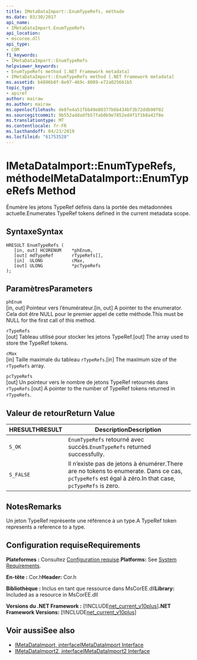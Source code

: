```yaml
---
title: IMetaDataImport::EnumTypeRefs, méthode
ms.date: 03/30/2017
api_name:
- IMetaDataImport.EnumTypeRefs
api_location:
- mscoree.dll
api_type:
- COM
f1_keywords:
- IMetaDataImport::EnumTypeRefs
helpviewer_keywords:
- EnumTypeRefs method [.NET Framework metadata]
- IMetaDataImport::EnumTypeRefs method [.NET Framework metadata]
ms.assetid: b4896b8f-8e97-469c-8089-e72a025661b5
topic_type:
- apiref
author: mairaw
ms.author: mairaw
ms.openlocfilehash: de0fe4a51fbb49e80377b6b434bf3b72ddb90f02
ms.sourcegitcommit: 9b552addadfb57fab0b9e7852ed4f1f1b8a42f8e
ms.translationtype: MT
ms.contentlocale: fr-FR
ms.lasthandoff: 04/23/2019
ms.locfileid: "61753528"
---
```

# <a name="imetadataimportenumtyperefs-method"></a><span data-ttu-id="27e08-102">IMetaDataImport::EnumTypeRefs, méthode</span><span class="sxs-lookup"><span data-stu-id="27e08-102">IMetaDataImport::EnumTypeRefs Method</span></span>
<span data-ttu-id="27e08-103">Énumère les jetons TypeRef définis dans la portée des métadonnées actuelle.</span><span class="sxs-lookup"><span data-stu-id="27e08-103">Enumerates TypeRef tokens defined in the current metadata scope.</span></span>  
  
## <a name="syntax"></a><span data-ttu-id="27e08-104">Syntaxe</span><span class="sxs-lookup"><span data-stu-id="27e08-104">Syntax</span></span>  
  
```  
HRESULT EnumTypeRefs (  
   [in, out] HCORENUM    *phEnum,   
   [out] mdTypeRef       rTypeRefs[],  
   [in]  ULONG           cMax,   
   [out] ULONG           *pcTypeRefs  
);  
```  
  
## <a name="parameters"></a><span data-ttu-id="27e08-105">Paramètres</span><span class="sxs-lookup"><span data-stu-id="27e08-105">Parameters</span></span>  
 `phEnum`  
 <span data-ttu-id="27e08-106">[in, out] Pointeur vers l’énumérateur.</span><span class="sxs-lookup"><span data-stu-id="27e08-106">[in, out] A pointer to the enumerator.</span></span> <span data-ttu-id="27e08-107">Cela doit être NULL pour le premier appel de cette méthode.</span><span class="sxs-lookup"><span data-stu-id="27e08-107">This must be NULL for the first call of this method.</span></span>  
  
 `rTypeRefs`  
 <span data-ttu-id="27e08-108">[out] Tableau utilisé pour stocker les jetons TypeRef.</span><span class="sxs-lookup"><span data-stu-id="27e08-108">[out] The array used to store the TypeRef tokens.</span></span>  
  
 `cMax`  
 <span data-ttu-id="27e08-109">[in] Taille maximale du tableau `rTypeRefs`.</span><span class="sxs-lookup"><span data-stu-id="27e08-109">[in] The maximum size of the `rTypeRefs` array.</span></span>  
  
 `pcTypeRefs`  
 <span data-ttu-id="27e08-110">[out] Un pointeur vers le nombre de jetons TypeRef retournés dans `rTypeRefs`.</span><span class="sxs-lookup"><span data-stu-id="27e08-110">[out] A pointer to the number of TypeRef tokens returned in `rTypeRefs`.</span></span>  
  
## <a name="return-value"></a><span data-ttu-id="27e08-111">Valeur de retour</span><span class="sxs-lookup"><span data-stu-id="27e08-111">Return Value</span></span>  
  
|<span data-ttu-id="27e08-112">HRESULT</span><span class="sxs-lookup"><span data-stu-id="27e08-112">HRESULT</span></span>|<span data-ttu-id="27e08-113">Description</span><span class="sxs-lookup"><span data-stu-id="27e08-113">Description</span></span>|  
|-------------|-----------------|  
|`S_OK`|<span data-ttu-id="27e08-114">`EnumTypeRefs` retourné avec succès.</span><span class="sxs-lookup"><span data-stu-id="27e08-114">`EnumTypeRefs` returned successfully.</span></span>|  
|`S_FALSE`|<span data-ttu-id="27e08-115">Il n’existe pas de jetons à énumérer.</span><span class="sxs-lookup"><span data-stu-id="27e08-115">There are no tokens to enumerate.</span></span> <span data-ttu-id="27e08-116">Dans ce cas, `pcTypeRefs` est égal à zéro.</span><span class="sxs-lookup"><span data-stu-id="27e08-116">In that case, `pcTypeRefs` is zero.</span></span>|  
  
## <a name="remarks"></a><span data-ttu-id="27e08-117">Notes</span><span class="sxs-lookup"><span data-stu-id="27e08-117">Remarks</span></span>  
 <span data-ttu-id="27e08-118">Un jeton TypeRef représente une référence à un type.</span><span class="sxs-lookup"><span data-stu-id="27e08-118">A TypeRef token represents a reference to a type.</span></span>  
  
## <a name="requirements"></a><span data-ttu-id="27e08-119">Configuration requise</span><span class="sxs-lookup"><span data-stu-id="27e08-119">Requirements</span></span>  
 <span data-ttu-id="27e08-120">**Plateformes :** Consultez [Configuration requise](../../../../docs/framework/get-started/system-requirements.md).</span><span class="sxs-lookup"><span data-stu-id="27e08-120">**Platforms:** See [System Requirements](../../../../docs/framework/get-started/system-requirements.md).</span></span>  
  
 <span data-ttu-id="27e08-121">**En-tête :** Cor.h</span><span class="sxs-lookup"><span data-stu-id="27e08-121">**Header:** Cor.h</span></span>  
  
 <span data-ttu-id="27e08-122">**Bibliothèque :** Inclus en tant que ressource dans MsCorEE.dll</span><span class="sxs-lookup"><span data-stu-id="27e08-122">**Library:** Included as a resource in MsCorEE.dll</span></span>  
  
 <span data-ttu-id="27e08-123">**Versions du .NET Framework :** [!INCLUDE[net_current_v10plus](../../../../includes/net-current-v10plus-md.md)]</span><span class="sxs-lookup"><span data-stu-id="27e08-123">**.NET Framework Versions:** [!INCLUDE[net_current_v10plus](../../../../includes/net-current-v10plus-md.md)]</span></span>  
  
## <a name="see-also"></a><span data-ttu-id="27e08-124">Voir aussi</span><span class="sxs-lookup"><span data-stu-id="27e08-124">See also</span></span>

- [<span data-ttu-id="27e08-125">IMetaDataImport, interface</span><span class="sxs-lookup"><span data-stu-id="27e08-125">IMetaDataImport Interface</span></span>](../../../../docs/framework/unmanaged-api/metadata/imetadataimport-interface.md)
- [<span data-ttu-id="27e08-126">IMetaDataImport2, interface</span><span class="sxs-lookup"><span data-stu-id="27e08-126">IMetaDataImport2 Interface</span></span>](../../../../docs/framework/unmanaged-api/metadata/imetadataimport2-interface.md)
